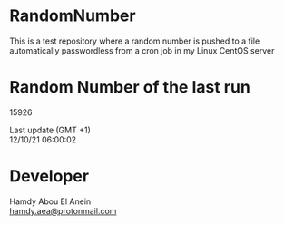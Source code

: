 # RandomNumber    
This is a test repository where a random number is pushed to a file automatically passwordless from a cron job in my Linux CentOS server    
# Random Number of the last run   
15926
      
Last update (GMT +1)    
12/10/21 06:00:02
# Developer    
Hamdy Abou El Anein   
hamdy.aea@protonmail.com
